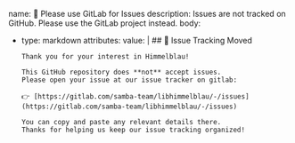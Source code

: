 name: 🚫 Please use GitLab for Issues
description: Issues are not tracked on GitHub. Please use the GitLab project instead.
body:
  - type: markdown
    attributes:
      value: |
        ## 🚫 Issue Tracking Moved

        Thank you for your interest in Himmelblau!

        This GitHub repository does **not** accept issues.  
        Please open your issue at our issue tracker on gitlab:

        👉 [https://gitlab.com/samba-team/libhimmelblau/-/issues](https://gitlab.com/samba-team/libhimmelblau/-/issues)

        You can copy and paste any relevant details there.  
        Thanks for helping us keep our issue tracking organized!
